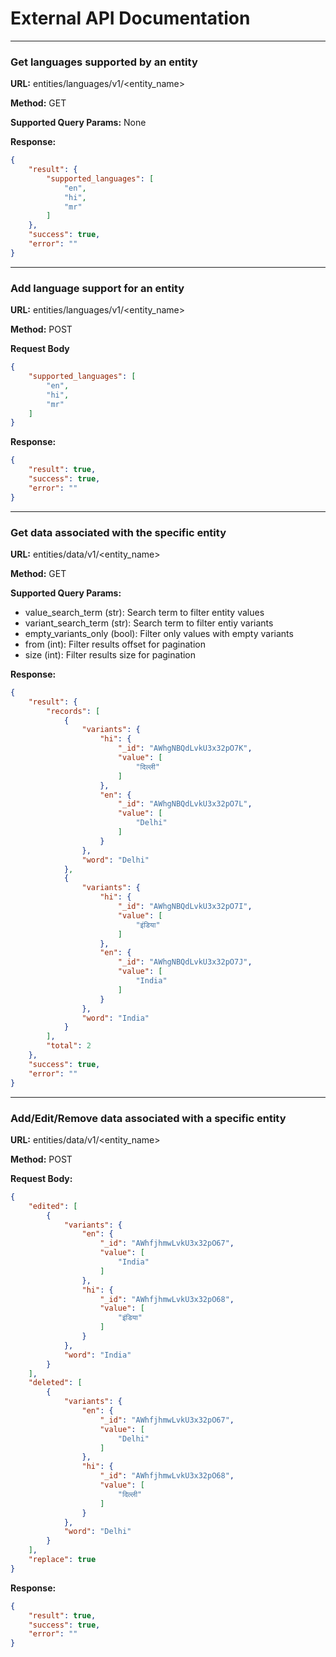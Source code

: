 External API Documentation
=================

***

### Get languages supported by an entity ###


**URL:** entities/languages/v1/<entity_name>

**Method:** GET

**Supported Query Params:**
None

**Response:**
```json
{
    "result": {
        "supported_languages": [
            "en",
            "hi",
            "mr"
        ]
    },
    "success": true,
    "error": ""
}
```

***
### Add language support for an entity ###

**URL:** entities/languages/v1/<entity_name>

**Method:** POST

**Request Body**
```json
{
    "supported_languages": [
        "en",
        "hi",
        "mr"
    ]
}
```
**Response:**
```json
{
    "result": true,
    "success": true,
    "error": ""
}
```

***
### Get data associated with the specific entity ###

**URL:** entities/data/v1/<entity_name>

**Method:** GET

**Supported Query Params:**

- value_search_term (str): Search term to filter entity values
- variant_search_term (str): Search term to filter entiy variants
- empty_variants_only (bool): Filter only values with empty variants
- from (int): Filter results offset for pagination
- size (int): Filter results size for pagination

**Response:**
```json
{
    "result": {
        "records": [
            {
                "variants": {
                    "hi": {
                        "_id": "AWhgNBQdLvkU3x32pO7K",
                        "value": [
                            "दिल्ली"
                        ]
                    },
                    "en": {
                        "_id": "AWhgNBQdLvkU3x32pO7L",
                        "value": [
                            "Delhi"
                        ]
                    }
                },
                "word": "Delhi"
            },
            {
                "variants": {
                    "hi": {
                        "_id": "AWhgNBQdLvkU3x32pO7I",
                        "value": [
                            "इंडिया"
                        ]
                    },
                    "en": {
                        "_id": "AWhgNBQdLvkU3x32pO7J",
                        "value": [
                            "India"
                        ]
                    }
                },
                "word": "India"
            }
        ],
        "total": 2
    },
    "success": true,
    "error": ""
}
```

***
### Add/Edit/Remove data associated with a specific entity ###

**URL:** entities/data/v1/<entity_name>

**Method:** POST

**Request Body:**
```json
{
    "edited": [
        {
            "variants": {
                "en": {
                    "_id": "AWhfjhmwLvkU3x32pO67",
                    "value": [
                        "India"
                    ]
                },
                "hi": {
                    "_id": "AWhfjhmwLvkU3x32pO68",
                    "value": [
                        "इंडिया"
                    ]
                }
            },
            "word": "India"
        }
    ],
    "deleted": [
        {
            "variants": {
                "en": {
                    "_id": "AWhfjhmwLvkU3x32pO67",
                    "value": [
                        "Delhi"
                    ]
                },
                "hi": {
                    "_id": "AWhfjhmwLvkU3x32pO68",
                    "value": [
                        "दिल्ली"
                    ]
                }
            },
            "word": "Delhi"
        }
    ],
    "replace": true
}
```
**Response:**
```json
{
    "result": true,
    "success": true,
    "error": ""
}
```
